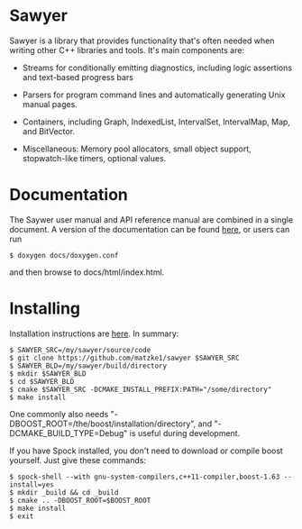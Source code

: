 Sawyer
======

Sawyer is a library that provides functionality that's often needed
when writing other C++ libraries and tools.  It's main components are:

+ Streams for conditionally emitting diagnostics, including logic
  assertions and text-based progress bars

+ Parsers for program command lines and automatically generating
  Unix manual pages.

+ Containers, including Graph, IndexedList, IntervalSet,
  IntervalMap, Map, and BitVector.

+ Miscellaneous: Memory pool allocators, small object support,
  stopwatch-like timers, optional values.

Documentation
=============

The Saywer user manual and API reference manual are combined in a
single document.  A version of the documentation can be found
[here](http://www.hoosierfocus.com/sawyer), or users can run

    $ doxygen docs/doxygen.conf

and then browse to docs/html/index.html.

Installing
==========

Installation instructions are
[here](http://www.hoosierfocus.com/~matzke/sawyer/group__installation.html). In
summary:

    $ SAWYER_SRC=/my/sawyer/source/code
    $ git clone https://github.com/matzke1/sawyer $SAWYER_SRC
    $ SAWYER_BLD=/my/sawyer/build/directory
    $ mkdir $SAWYER_BLD
    $ cd $SAWYER_BLD
    $ cmake $SAWYER_SRC -DCMAKE_INSTALL_PREFIX:PATH="/some/directory"
    $ make install

One commonly also needs
"-DBOOST_ROOT=/the/boost/installation/directory", and
"-DCMAKE_BUILD_TYPE=Debug" is useful during development.

If you have Spock installed, you don't need to download or compile boost yourself. Just give these commands:

    $ spock-shell --with gnu-system-compilers,c++11-compiler,boost-1.63 --install=yes
    $ mkdir _build && cd _build
    $ cmake .. -DBOOST_ROOT=$BOOST_ROOT
    $ make install
    $ exit
    
